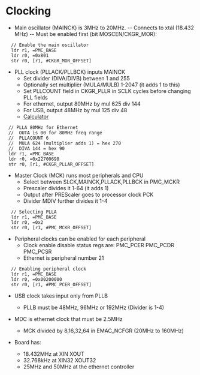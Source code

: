 # Clocking

- Main oscillator (MAINCK) is 3MHz to 20MHz.
-- Connects to xtal (18.432 MHz)
-- Must be enabled first (bit MOSCEN/CKGR_MOR):
```assembly
  // Enable the main oscillator
  ldr r1, =PMC_BASE
  ldr r0, =0x801
  str r0, [r1, #CKGR_MOR_OFFSET]
```

- PLL clock (PLLACK/PLLBCK) inputs MAINCK
  - Set divider (DIVA/DIVB) between 1 and 255
  - Optionally set multiplier (MULA/MULB) 1-2047 (it adds 1 to this)
  - Set PLLCOUNT field in CKGR_PLLR in SCLK cycles before changing PLL fields
  - For ethernet, output 80MHz by mul 625 div 144
  - For USB, output 48MHz by mul 125 div 48
  - [Calculator](http://ww1.microchip.com/downloads/en/DeviceDoc/AT91SAM_pll.htm)
 ```assembly
  // PLLA 80MHz for Ethernet
  //  OUTA is 00 for 80MHz freq range
  //  PLLACOUNT 6
  //  MULA 624 (multiplier adds 1) = hex 270
  //  DIVA 144 = hex 90
  ldr r1, =PMC_BASE
  ldr r0, =0x22700690
  str r0, [r1, #CKGR_PLLAR_OFFSET]
```

- Master Clock (MCK) runs most peripherals and CPU
  - Select between SLCK,MAINCK,PLLACK,PLLBCK in PMC_MCKR
  - Prescaler divides it 1-64 (it adds 1)
  - Output after PREScaler goes to processor clock PCK
  - Divider MDIV further divides it 1-4
```assembly
  // Selecting PLLA
  ldr r1, =PMC_BASE
  ldr r0, =0x2
  str r0, [r1, #PMC_MCKR_OFFSET]
```

- Peripheral clocks can be enabled for each peripheral
  - Clock enable disable status regs are: PMC_PCER PMC_PCDR PMC_PCSR
  - Ethernet is peripheral number 21
```assembly
  // Enabling peripheral clock
  ldr r1, =PMC_BASE
  ldr r0, =0x00200000
  str r0, [r1, #PMC_PCER_OFFSET]
```

- USB clock takes input only from PLLB
  - PLLB must be 48MHz, 96MHz or 192MHz (Divider is 1-4)


- MDC is ethernet clock that must be 2.5MHz
  - MCK divided by 8,16,32,64 in EMAC_NCFGR (20MHz to 160MHz)

- Board has:
  - 18.432MHz at XIN XOUT
  - 32.768kHz at XIN32 XOUT32
  - 25MHz and 50MHz at the ethernet controller
